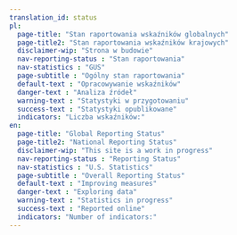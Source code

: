 ```yaml
---
translation_id: status
pl:
  page-title: "Stan raportowania wskaźników globalnych"
  page-title2: "Stan raportowania wskaźników krajowych"
  disclaimer-wip: "Strona w budowie"
  nav-reporting-status : "Stan raportowania"
  nav-statistics : "GUS"
  page-subtitle : "Ogólny stan raportowania"
  default-text : "Opracowywanie wskaźników"
  danger-text : "Analiza źródeł"
  warning-text : "Statystyki w przygotowaniu"
  success-text : "Statystyki opublikowane"
  indicators: "Liczba wskaźników:"
en:
  page-title: "Global Reporting Status"
  page-title2: "National Reporting Status"
  disclaimer-wip: "This site is a work in progress"
  nav-reporting-status : "Reporting Status"
  nav-statistics : "U.S. Statistics"
  page-subtitle : "Overall Reporting Status"
  default-text : "Improving measures"
  danger-text : "Exploring data"
  warning-text : "Statistics in progress"
  success-text : "Reported online"
  indicators: "Number of indicators:"
---
```

